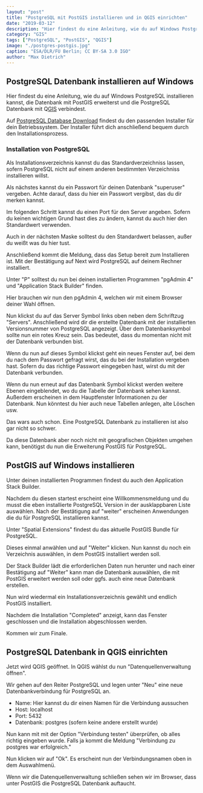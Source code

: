 ```yaml
---
layout: "post"
title: "PostgreSQL mit PostGIS installieren und in QGIS einrichten"
date: "2019-03-12"
description: "Hier findest du eine Anleitung, wie du auf Windows PostgreSQL installieren kannst, die Datenbank mit PostGIS erweiterst und die PostgreSQL Datenbank mit QGIS verbindest."
category: "GIS"
tags: ["PostgreSQL", "PostGIS", "QGIS"]
image: "./postgres-postgis.jpg"
caption: "ESA/DLR/FU Berlin; CC BY-SA 3.0 IGO"
author: "Max Dietrich"
---
```



## [](#postgresql-datenbank-installieren-auf-windows)PostgreSQL Datenbank installieren auf Windows

Hier findest du eine Anleitung, wie du auf Windows PostgreSQL installieren kannst, die Datenbank mit PostGIS erweiterst und die PostgreSQL Datenbank mit Q[GIS](/gis/was-ist-gis "Was ist GIS?") verbindest.

Auf [PostgreSQL Database Download](https://www.enterprisedb.com/downloads/postgres-postgresql-downloads "PostgreSQL Database Download") findest du den passenden Installer für dein Betriebssystem. Der Installer führt dich anschließend bequem durch den Installationsprozess.

### [](#installation-von-postgresql)Installation von PostgreSQL

Als Installationsverzeichnis kannst du das Standardverzeichniss lassen, sofern PostgreSQL nicht auf einem anderen bestimmten Verzeichniss installieren willst.

Als nächstes kannst du ein Passwort für deinen Datenbank "superuser" vergeben. Achte darauf, dass du hier ein Passwort vergibst, das du dir merken kannst.

Im folgenden Schritt kannst du einen Port für den Server angeben. Sofern du keinen wichtigen Grund hast dies zu ändern, kannst du auch hier den Standardwert verwenden.

Auch in der nächsten Maske solltest du den Standardwert belassen, außer du weißt was du hier tust.

Anschließend kommt die Meldung, dass das Setup bereit zum Installieren ist. Mit der Bestätigung auf Next wird PostgreSQL auf deinem Rechner installiert.

Unter "P" solltest du nun bei deinen installierten Programmen "pgAdmin 4" und "Application Stack Builder" finden.

Hier brauchen wir nun den pgAdmin 4, welchen wir mit einem Browser deiner Wahl öffnen.

Nun klickst du auf das Server Symbol links oben neben dem Schriftzug "Servers". Anschließend wird dir die erstellte Datenbank mit der installierten Versionsnummer von PostgreSQL angezeigt. Über dem Datenbanksymbol sollte nun ein rotes Kreuz sein. Das bedeutet, dass du momentan nicht mit der Datenbank verbunden bist.

Wenn du nun auf dieses Symbol klickst geht ein neues Fenster auf, bei dem du nach dem Passwort gefragt wirst, das du bei der Installation vergeben hast. Sofern du das richtige Passwort eingegeben hast, wirst du mit der Datenbank verbunden.

Wenn du nun erneut auf das Datenbank Symbol klickst werden weitere Ebenen eingeblendet, wo du die Tabelle der Datenbank sehen kannst. Außerdem erscheinen in dem Hauptfenster Informationen zu der Datenbank. Nun könntest du hier auch neue Tabellen anlegen, alte Löschen usw.

Das wars auch schon. Eine PostgreSQL Datenbank zu installieren ist also gar nicht so schwer.

Da diese Datenbank aber noch nicht mit geografischen Objekten umgehen kann, benötigst du nun die Erweiterung PostGIS für PostgreSQL.

## [](#postgis-auf-windows-installieren)PostGIS auf Windows installieren

Unter deinen installierten Programmen findest du auch den Application Stack Builder.

Nachdem du diesen startest erscheint eine Willkommensmeldung und du musst die eben installierte PostgreSQL Version in der ausklappbaren Liste auswählen. Nach der Bestätigung auf "weiter" erscheinen Anwendungen die du für PostgreSQL installieren kannst.

Unter "Spatial Extensions" findest du das aktuelle PostGIS Bundle für PostgreSQL.

Dieses einmal anwählen und auf "Weiter" klicken. Nun kannst du noch ein Verzeichnis auswählen, in dem PostGIS installiert werden soll.

Der Stack Builder lädt die erforderlichen Daten nun herunter und nach einer Bestätigung auf "Weiter" kann man die Datenbank auswählen, die mit PostGIS erweitert werden soll oder ggfs. auch eine neue Datenbank erstellen.

Nun wird wiedermal ein Installationsverzeichnis gewählt und endlich PostGIS installiert.

Nachdem die Installation "Completed" anzeigt, kann das Fenster geschlossen und die Installation abgeschlossen werden.

Kommen wir zum Finale.

## [](#postgresql-datenbank-in-qgis-einrichten)PostgreSQL Datenbank in QGIS einrichten

Jetzt wird QGIS geöffnet. In QGIS wählst du nun "Datenquellenverwaltung öffnen".

Wir gehen auf den Reiter PostgreSQL und legen unter "Neu" eine neue Datenbankverbindung für PostgreSQL an.

*   Name: Hier kannst du dir einen Namen für die Verbindung aussuchen
*   Host: localhost
*   Port: 5432
*   Datenbank: postgres (sofern keine andere erstellt wurde)

Nun kann mit mit der Option "Verbindung testen" überprüfen, ob alles richtig eingeben wurde. Falls ja kommt die Meldung "Verbindung zu postgres war erfolgreich."

Nun klicken wir auf "Ok". Es erscheint nun der Verbindungsnamen oben in dem Auswahlmenü.

Wenn wir die Datenquellenverwaltung schließen sehen wir im Browser, dass unter PostGIS die PostgreSQL Datenbank auftaucht.
